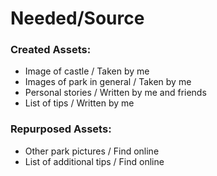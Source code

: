# Needed/Source

### Created Assets:
* Image of castle / Taken by me
* Images of park in general / Taken by me
* Personal stories / Written by me and friends
* List of tips / Written by me 

### Repurposed Assets:
* Other park pictures / Find online
* List of additional tips / Find online
